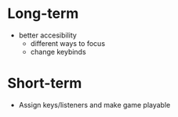 # Long-term
- better accesibility
    - different ways to focus
    - change keybinds

# Short-term
- Assign keys/listeners and make game playable
